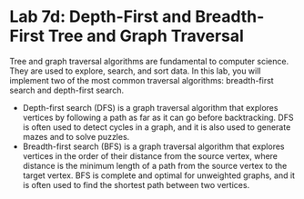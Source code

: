 # Lab 7d: Depth-First and Breadth-First Tree and Graph Traversal
Tree and graph traversal algorithms are fundamental to computer science. They are used to explore, search, and sort data. In this lab, you will implement two of the most common traversal algorithms: breadth-first search and depth-first search.
* Depth-first search (DFS) is a graph traversal algorithm that explores vertices by following a path as far as it can go before backtracking. DFS is often used to detect cycles in a graph, and it is also used to generate mazes and to solve puzzles.
* Breadth-first search (BFS) is a graph traversal algorithm that explores vertices in the order of their distance from the source vertex, where distance is the minimum length of a path from the source vertex to the target vertex. BFS is complete and optimal for unweighted graphs, and it is often used to find the shortest path between two vertices.
